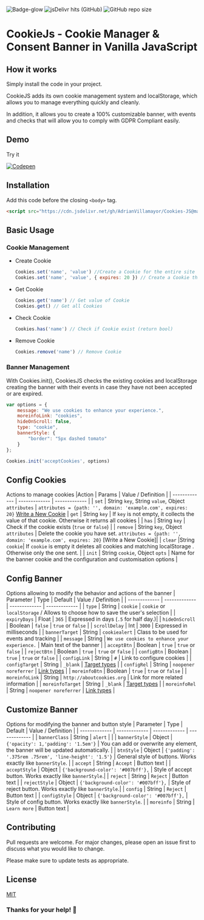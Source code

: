 
![Badge-glow](https://img.shields.io/badge/CookiesJS-v.1-blue?style=flat-square) ![jsDelivr hits (GitHub)](https://img.shields.io/jsdelivr/gh/hm/AdrianVillamayor/Cookies-JS?style=flat-square) ![GitHub repo size](https://img.shields.io/github/repo-size/AdrianVillamayor/Cookies-JS?style=flat-square)
# CookieJs - Cookie Manager & Consent Banner in Vanilla JavaScript

## How it works
Simply install the code in your project.

CookieJS adds its own cookie management system and localStorage, which allows you to manage everything quickly and cleanly.

In addition, it allows you to create a 100% customizable banner, with events and checks that will allow you to comply with GDPR Compliant easily.


## Demo
Try it 

[![Codepen](https://user-images.githubusercontent.com/29653964/116972608-8f6bca80-acbb-11eb-98c1-8a3b19705de1.png)](https://codepen.io/adrianvillamayor/pen/jOBNPJL)


## Installation
Add this code before the closing `<body>` tag.
```html
<script src="https://cdn.jsdelivr.net/gh/AdrianVillamayor/Cookies-JS@main/src/cookies.min.js"></script>
```

## Basic Usage

### Cookie Management

 - Create Cookie
	```javascript
	Cookies.set('name', 'value') //Create a Cookie for the entire site
	Cookies.set('name', 'value', { expires: 20 }) // Create a Cookie that expires in 20 days
- Get Cookie
	```javascript
	Cookies.get('name') // Get value of Cookie
	Cookies.get() // Get all Cookies
	``` 
- Check Cookie
	```javascript
	Cookies.has('name') // Check if Cookie exist (return bool)
	```
- Remove Cookie
	```javascript
	Cookies.remove('name') // Remove Cookie
	```

### Banner Management
With Cookies.init(), CookiesJS checks the existing cookies and localStorage creating the banner with their events in case they have not been accepted or are expired.
```javascript
var options = {
	message: "We use cookies to enhance your experience.",
	moreinfoLink: "cookies",
	hideOnScroll: false,
	type: "cookie",
	bannerStyle: {
		"border": "5px dashed tomato"
	}
};

Cookies.init('acceptCookies', options)
```

## Config Cookies
Actions to manage cookies
|Action  | Params |  Value / Definition | 
| ------------- | ------------- | ------------- |
| `set` | String `key`, String `value`, Object `attributes` | `attributes = {path: '', domain: 'example.com', expires: 20}` [Write a New Cookie](https://developer.mozilla.org/en-US/docs/Web/API/Document/cookie#write_a_new_cookie)
| `get` | String `key`  | If `key` is not empty, it collects the value of that cookie. Otherwise it returns all cookies |
| `has` | String `key`  | Check if the cookie exists (`true` or `false`) |
| `remove` | String `key`,  Object `attributes` | Delete the cookie you have set.  `attributes = {path: '', domain: 'example.com', expires: 20}` [Write a New Cookie]|
| `clear` |String `cookie`| If `cookie` is empty it deletes all cookies and matching localStorage . Otherwise only the one sent.  |
| `init` | String `cookie`, Object `opts`  | Name for the banner cookie and the configuration and customisation options |



## Config Banner
Options allowing to modify the behavior and actions of the banner
| Parameter | Type | Default |  Value / Definition |
| ------------- | ------------- | ------------- | ------------- |
| `type` | String  | `cookie` | `cookie` or `localStorage` / Allows to choose how to save the user's selection |
| `expiryDays` | Float  | `365` |  Expressed in days (`.5` for half day.)|
| `hideOnScroll` | Boolean  | `false` | `true` or `false` |
| `scrollDelay` | Int  | `3000` | Expressed in milliseconds |
| `bannerTarget` | String  | `cookiealert` | Class to be used for events and tracking |
| `message` | String  | `We use cookies to enhance your experience.` |  Main text of the banner |
| `acceptBtn` | Boolean  | `true` |  `true` or `false`   |
| `rejectBtn` | Boolean  | `true` |  `true` or `false`   |
| `configBtn` | Boolean  | `true` |  `true` or `false`   |
| `configLink` | String  | `#` | Link to configure cookies |
| `configTarget` | String  | `_blank` | [Target types](https://developer.mozilla.org/en-US/docs/Web/HTML/Element/a#attr-target)  |
| `configRel` | String  | `noopener noreferrer` | [Link types](https://developer.mozilla.org/en-US/docs/Web/HTML/Link_types)  |
| `moreinfoBtn` | Boolean  | `true` |  `true` or `false`   |
| `moreinfoLink` | String  | `http://aboutcookies.org` |  Link for more related information |
| `moreinfoTarget` | String  | `_blank` | [Target types](https://developer.mozilla.org/en-US/docs/Web/HTML/Element/a#attr-target)  |
| `moreinfoRel` | String  | `noopener noreferrer` | [Link types](https://developer.mozilla.org/en-US/docs/Web/HTML/Link_types)  |



## Customize Banner
Options for modifying the banner and button style
| Parameter | Type | Default | Value / Definition |
| ------------- | ------------- | ------------- | ------------- |
| `bannerClass` | String  | `alert` |  |
| `bannerStyle` | Object  | `{'opacity': 1,'padding': '1.5em'}` | You can add or overwrite any element, the banner will be updated automatically. |
| `btnStyle` | Object  | `{'padding': '.375rem .75rem', 'line-height': '1.5'}` | General style of buttons. Works exactly like `bannerStyle`. |
| `accept` | String  | `Accept` | Button text |
| `acceptStyle` | Object  | `{'background-color': '#007bff'},` |  Style of accept button. Works exactly like  `bannerStyle`.|
| `reject` | String  | `Reject` | Button text |
| `rejectStyle` | Object  | `{'background-color': '#007bff'},` |  Style of reject button. Works exactly like  `bannerStyle`.|
| `config` | String  | `Reject` | Button text  |
| `configStyle` | Object  | `{'background-color': '#007bff'},` | Style of config button. Works exactly like  `bannerStyle`. |
| `moreinfo` | String  | `Learn more` | Button text  |


## Contributing
Pull requests are welcome. For major changes, please open an issue first to discuss what you would like to change.

Please make sure to update tests as appropriate.

## License
[MIT](https://github.com/AdrianVillamayor/Cookies-JS/blob/main/LICENSE)

### Thanks for your help! 🎉
